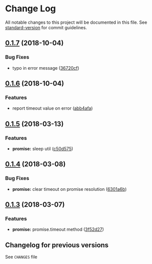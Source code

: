 # Change Log

All notable changes to this project will be documented in this file. See [standard-version](https://github.com/conventional-changelog/standard-version) for commit guidelines.

<a name="0.1.7"></a>



<extoc></extoc>

## [0.1.7](https://github.com/medikoo/timers-ext/compare/v0.1.6...v0.1.7) (2018-10-04)


### Bug Fixes

* typo in error message ([36720cf](https://github.com/medikoo/timers-ext/commit/36720cf))



<a name="0.1.6"></a>
## [0.1.6](https://github.com/medikoo/timers-ext/compare/v0.1.5...v0.1.6) (2018-10-04)


### Features

* report timeout value on error ([abb4afa](https://github.com/medikoo/timers-ext/commit/abb4afa))



<a name="0.1.5"></a>
## [0.1.5](https://github.com/medikoo/timers-ext/compare/v0.1.4...v0.1.5) (2018-03-13)


### Features

* **promise:** sleep util ([c50d575](https://github.com/medikoo/timers-ext/commit/c50d575))



<a name="0.1.4"></a>
## [0.1.4](https://github.com/medikoo/timers-ext/compare/v0.1.3...v0.1.4) (2018-03-08)


### Bug Fixes

* **promise:** clear timeout on promise resolution ([6301a6b](https://github.com/medikoo/timers-ext/commit/6301a6b))



<a name="0.1.3"></a>

## [0.1.3](https://github.com/medikoo/timers-ext/compare/v0.1.2...v0.1.3) (2018-03-07)

### Features

*   **promise:** promise.timeout method ([3f52d27](https://github.com/medikoo/timers-ext/commit/3f52d27))

## Changelog for previous versions

See `CHANGES` file
